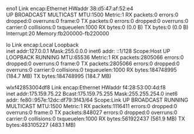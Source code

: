 eno1      Link encap:Ethernet  HWaddr 38:d5:47:af:52:e4  
          UP BROADCAST MULTICAST  MTU:1500  Metric:1
          RX packets:0 errors:0 dropped:0 overruns:0 frame:0
          TX packets:0 errors:0 dropped:0 overruns:0 carrier:0
          collisions:0 txqueuelen:1000 
          RX bytes:0 (0.0 B)  TX bytes:0 (0.0 B)
          Interrupt:20 Memory:fb200000-fb220000 

lo        Link encap:Local Loopback  
          inet addr:127.0.0.1  Mask:255.0.0.0
          inet6 addr: ::1/128 Scope:Host
          UP LOOPBACK RUNNING  MTU:65536  Metric:1
          RX packets:2805066 errors:0 dropped:0 overruns:0 frame:0
          TX packets:2805066 errors:0 dropped:0 overruns:0 carrier:0
          collisions:0 txqueuelen:1000 
          RX bytes:184748995 (184.7 MB)  TX bytes:184748995 (184.7 MB)

wlxf42853004df8 Link encap:Ethernet  HWaddr f4:28:53:00:4d:f8  
          inet addr:175.159.75.22  Bcast:175.159.75.255  Mask:255.255.254.0
          inet6 addr: fe80::957e:12dc:df79:3f43/64 Scope:Link
          UP BROADCAST RUNNING MULTICAST  MTU:1500  Metric:1
          RX packets:1116411 errors:0 dropped:0 overruns:0 frame:0
          TX packets:848027 errors:0 dropped:0 overruns:0 carrier:0
          collisions:0 txqueuelen:1000 
          RX bytes:561922437 (561.9 MB)  TX bytes:483105227 (483.1 MB)

